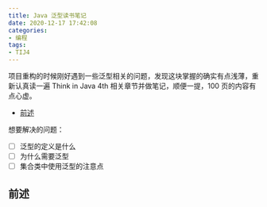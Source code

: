 ```yaml
---
title: Java 泛型读书笔记
date: 2020-12-17 17:42:08
categories:
- 编程
tags:
- TIJ4
---
```


项目重构的时候刚好遇到一些泛型相关的问题，发现这块掌握的确实有点浅薄，重新认真读一遍 Think in Java 4th 相关章节并做笔记，顺便一提，100 页的内容有点心虚。

- [前述](#前述)

想要解决的问题：

- [ ] 泛型的定义是什么
- [ ] 为什么需要泛型
- [ ] 集合类中使用泛型的注意点

## 前述

                            